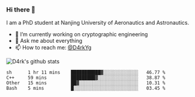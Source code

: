### Hi there 👋

I am a PhD student at Nanjing University of Aeronautics and Astronautics.

- 🔭 I’m currently working on cryptographic engineering
- 💬 Ask me about everything
- 📫 How to reach me: [@D4rkYg](https://twitter.com/D4rkYg)

![D4rk's github stats](https://github-readme-stats.vercel.app/api?username=dd4rk&show_icons=true&title_color=fff&icon_color=79ff97&text_color=9f9f9f&bg_color=151515)

<!--START_SECTION:waka-->
```text
sh      1 hr 11 mins    ███████████▓░░░░░░░░░░░░░   46.77 % 
C++     59 mins         █████████▓░░░░░░░░░░░░░░░   38.87 % 
Other   15 mins         ██▓░░░░░░░░░░░░░░░░░░░░░░   10.31 % 
Bash    5 mins          █░░░░░░░░░░░░░░░░░░░░░░░░   03.45 % 
```
<!--END_SECTION:waka-->
